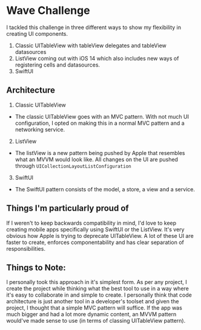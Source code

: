 # Wave Challenge 
I tackled this challenge in three different ways to show my flexibility in creating UI components.
1. Classic UITableView with tableView delegates and tableView datasources
2. ListView coming out with iOS 14 which also includes new ways of registering cells and datasources.
3. SwiftUI

## Architecture
1. Classic UITableView
 - The classic UITableView goes with an MVC pattern. With not much UI configuration, I opted on making this in a normal MVC pattern and a networking service.
2. ListView
 - The listView is a new pattern being pushed by Apple that resembles what an MVVM would look like. All changes on the UI are pushed through `UICollectionLayoutListConfiguration`
3. SwiftUI
 - The SwiftUI pattern consists of the model, a store, a view and a service.
 
## Things I'm particularly proud of
If I weren't to keep backwards compatibility in mind, I'd love to keep creating mobile apps specifically using SwiftUI or the ListView. It's very obvious how Apple is trying to deprecate UITableView. A lot of these UI are faster to create, enforces componentability and has clear separation of responsibilities. 

## Things to Note:
I personally took this approach in it's simplest form. As per any project, I create the project while thinking what the best tool to use in a way where it's easy to collaborate in and simple to create. I personally think that code architecture is just another tool in a developer's toolset and given the project, I thought that a simple MVC pattern will suffice. If the app was much bigger and had a lot more dynamic content, an MVVM pattern would've made sense to use (in terms of classing UITableView pattern). 

